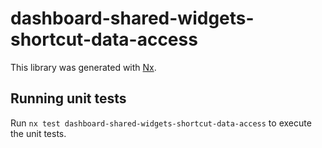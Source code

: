 # dashboard-shared-widgets-shortcut-data-access

This library was generated with [Nx](https://nx.dev).

## Running unit tests

Run `nx test dashboard-shared-widgets-shortcut-data-access` to execute the unit tests.

